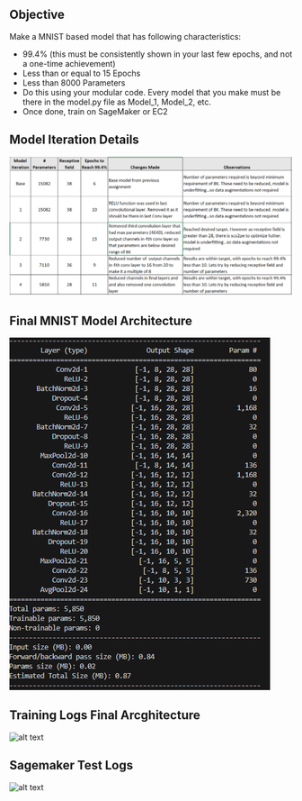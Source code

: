 ## Objective

Make a MNIST based model that has following characteristics:
 - 99.4% (this must be consistently shown in your last few epochs, and not a one-time achievement)
 - Less than or equal to 15 Epochs
 - Less than 8000 Parameters
 - Do this using your modular code. Every model that you make must be there in the model.py file as Model_1, Model_2, etc.
 - Once done, train on SageMaker or EC2

## Model Iteration Details  
![alt text](image-4.png)

## Final MNIST Model Architecture

![alt text](image.png)

## Training Logs Final Arcghitecture

![alt text](iteration-V4logs.bmp)

## Sagemaker Test Logs  
![alt text](sagemakerV4.bmp)